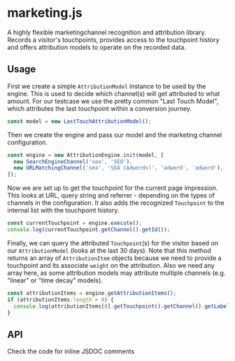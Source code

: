# marketing.js
A highly flexible marketingchannel recognition and attribution library. Records a visitor's touchpoints, provides access to the touchpoint history and offers attribution models to operate on the recorded data.

## Usage
First we create a simple `AttributionModel` instance to be used by the engine. This is used to decide which channel(s) will get attributed to what amount. For our testcase we use the pretty common "Last Touch Model", which attributes the last touchpoint within a conversion journey.

```javascript
const model = new LastTouchAttributionModel();
```

Then we create the engine and pass our model and the marketing channel configuration.

```javascript
const engine = new AttributionEngine.init(model, [
  new SearchEngineChannel('seo', 'SEO'),
  new URLMatchingChannel('sea', 'SEA (Adwords)', 'adword', 'adword'),
]);
```

Now we are set up to get the touchpoint for the current page impression. This looks at URL, query string and referrer - depending on the types of channels in the configuration. It also adds the recognized `Touchpoint` to the internal list with the touchpoint history.

```javascript
const currentTouchpoint = engine.execute();
console.log(currentTouchpoint.getChannel().getId());
```

Finally, we can query the attributed `Touchpoint`(s) for the visitor based on our `AttributionModel` (looks at the last 30 days). Note that this method returns an array of `AttributionItem` objects because we need to provide a touchpoint and its associate `weight` on the attribution. Also we need any array here, as some attribution models may attribute multiple channels (e.g. "linear" or "time decay" models).

```javascript
const attributionItems = engine.getAttributionItems();
if (attributionItems.length > 0) {
  console.log(attributionItems[0].getTouchpoint().getChannel().getLabel())
}
```

## API
Check the code for inline JSDOC comments
